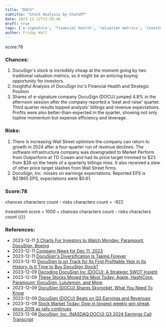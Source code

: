 ```yaml
---
title: "DOCU"
subtitle: "Stock Analysis by ChatGPT"
date: 2023-12-12T13:59:46
draft: true
tags: ['e-signature', 'financial health', 'valuation metrics', 'investment opportunity', 'revenue growth']
author: Friday Wall
---
```


score:78
### Chances:
1. DocuSign's stock is incredibly cheap at the moment going by two traditional valuation metrics, so it might be an enticing buying opportunity for investors.
2. Insightful Analysis of DocuSign Inc's Financial Health and Strategic Position
3. Shares of e-signature company DocuSign (DOCU) jumped 4.8% in the afternoon session after the company reported a 'beat and raise' quarter. Third quarter results topped analysts' billings and revenue expectations. Profits were also better-than-expected in the quarter, showing not only topline momentum but expense efficiency and leverage.
### Risks:
1. There is increasing Wall Street optimism the company can return to growth in 2024 after a four-quarter run of revenue declines. The software infrastructure company was downgraded to Market Perform from Outperform at TD Cowen and had its price target trimmed to $23 from $28 on the heels of a quarterly billings miss. It also received a slew of other price target slashes from Wall Street firms.
2. DocuSign, Inc. misses on earnings expectations. Reported EPS is $0.1865 EPS, expectations were $0.61.
### Score:78
chances characters count - risks characters count = -922

investment score = 1000 + chances characters count - risks characters count
{{<tradingview symbol="Nasdaq:DOCU">}}
### References:
- 2023-12-11 [3 Charts For Investors to Watch Monday: Paramount, DocuSign, Boeing](https://finance.yahoo.com/m/81c12aef-812d-332a-9a73-af7e13bf87a9/3-charts-for-investors-to.html)
- 2023-12-11 [Company News for Dec 11, 2023](https://finance.yahoo.com/news/company-news-dec-11-2023-133700852.html)
- 2023-12-11 [DocuSign's Diversification Is Taking Forever](https://finance.yahoo.com/news/docusigns-diversification-taking-forever-122000301.html)
- 2023-12-10 [DocuSign Is on Track for Its First Profitable Year in Its History. Is It Time to Buy DocuSign Stock?](https://finance.yahoo.com/m/48c9782f-b618-339b-b807-d9eda0f2e9ec/docusign-is-on-track-for-its.html)
- 2023-12-09 [Decoding DocuSign Inc (DOCU): A Strategic SWOT Insight](https://finance.yahoo.com/news/decoding-docusign-inc-docu-strategic-062702751.html)
- 2023-12-09 [These Stocks Moved the Most Today: Apple, HashiCorp, Paramount, DocuSign, Lululemon, and More](https://finance.yahoo.com/m/fae47244-3cff-3220-bdbf-a3df82bd1866/these-stocks-moved-the-most.html)
- 2023-12-09 [DocuSign (DOCU) Shares Skyrocket, What You Need To Know](https://finance.yahoo.com/news/docusign-docu-shares-skyrocket-know-193536987.html)
- 2023-12-09 [DocuSign (DOCU) Beats on Q3 Earnings and Revenues](https://finance.yahoo.com/news/docusign-docu-beats-q3-earnings-185000409.html)
- 2023-12-09 [Stock Market Today: Dow in longest weekly win streak since 2019 as rally continues](https://finance.yahoo.com/news/dow-futures-tick-lower-lululemon-192204733.html)
- 2023-12-08 [DocuSign, Inc. (NASDAQ:DOCU) Q3 2024 Earnings Call Transcript](https://finance.yahoo.com/news/docusign-inc-nasdaq-docu-q3-134047877.html)


                
